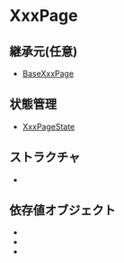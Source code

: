 # XxxPage

## 継承元(任意)
- [BaseXxxPage](BaseXxxPage.md)

## 状態管理
- [XxxPageState](XxxPageState.md)

## ストラクチャ
- 

## 依存値オブジェクト
- 
- 
- 

